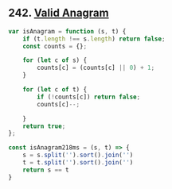 ## 242. [Valid Anagram](https://leetcode.com/problems/valid-anagram/)


```javascript
var isAnagram = function (s, t) {
	if (t.length !== s.length) return false;
	const counts = {};

	for (let c of s) {
		counts[c] = (counts[c] || 0) + 1;
	}

	for (let c of t) {
		if (!counts[c]) return false;
		counts[c]--;

	}
	return true;
};
```


```javascript
const isAnagram218ms = (s, t) => {
	s = s.split('').sort().join('')
	t = t.split('').sort().join('')
	return s == t
}
```
